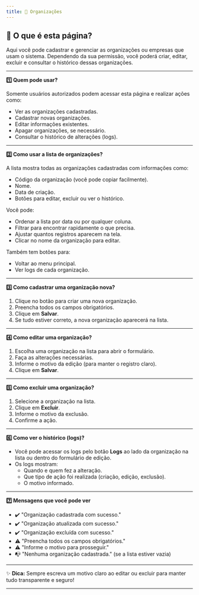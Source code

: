 ```yaml
---
title: 🏢 Organizações
---
```


## 📄 O que é esta página?
Aqui você pode cadastrar e gerenciar as organizações ou empresas que usam o sistema. Dependendo da sua permissão, você poderá criar, editar, excluir e consultar o histórico dessas organizações.

---

<summary><strong>1️⃣ Quem pode usar?</summary></strong>

Somente usuários autorizados podem acessar esta página e realizar ações como:

- Ver as organizações cadastradas.
- Cadastrar novas organizações.
- Editar informações existentes.
- Apagar organizações, se necessário.
- Consultar o histórico de alterações (logs).

---

<summary><strong>2️⃣ Como usar a lista de organizações?</summary></strong>

A lista mostra todas as organizações cadastradas com informações como:

- Código da organização (você pode copiar facilmente).
- Nome.
- Data de criação.
- Botões para editar, excluir ou ver o histórico.

Você pode:

- Ordenar a lista por data ou por qualquer coluna.
- Filtrar para encontrar rapidamente o que precisa.
- Ajustar quantos registros aparecem na tela.
- Clicar no nome da organização para editar.

Também tem botões para:

- Voltar ao menu principal.
- Ver logs de cada organização.

---

<summary><strong>3️⃣ Como cadastrar uma organização nova?</summary></strong>

1. Clique no botão para criar uma nova organização.
2. Preencha todos os campos obrigatórios.
3. Clique em **Salvar**.
4. Se tudo estiver correto, a nova organização aparecerá na lista.

---

<summary><strong>4️⃣ Como editar uma organização?</summary></strong>

1. Escolha uma organização na lista para abrir o formulário.
2. Faça as alterações necessárias.
3. Informe o motivo da edição (para manter o registro claro).
4. Clique em **Salvar**.

---

<summary><strong>5️⃣ Como excluir uma organização?</summary></strong>

1. Selecione a organização na lista.
2. Clique em **Excluir**.
3. Informe o motivo da exclusão.
4. Confirme a ação.

---

<summary><strong>6️⃣ Como ver o histórico (logs)?</summary></strong>

- Você pode acessar os logs pelo botão **Logs** ao lado da organização na lista ou dentro do formulário de edição.
- Os logs mostram:
  - Quando e quem fez a alteração.
  - Que tipo de ação foi realizada (criação, edição, exclusão).
  - O motivo informado.

---

<summary><strong>7️⃣ Mensagens que você pode ver</summary></strong>

- ✔️ "Organização cadastrada com sucesso."
- ✔️ "Organização atualizada com sucesso."
- ✔️ "Organização excluída com sucesso."
- ⚠️ "Preencha todos os campos obrigatórios."
- ⚠️ "Informe o motivo para prosseguir."
- 📭 "Nenhuma organização cadastrada." (se a lista estiver vazia)

---

✨ **Dica:** Sempre escreva um motivo claro ao editar ou excluir para manter tudo transparente e seguro!

---